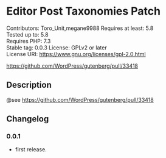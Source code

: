# Editor Post Taxonomies Patch
Contributors:      Toro_Unit,megane9988
Requires at least: 5.8  
Tested up to:      5.8  
Requires PHP:      7.3  
Stable tag:        0.0.3
License:           GPLv2 or later  
License URI:       https://www.gnu.org/licenses/gpl-2.0.html

https://github.com/WordPress/gutenberg/pull/33418

## Description

@see https://github.com/WordPress/gutenberg/pull/33418

## Changelog

### 0.0.1
* first release.

